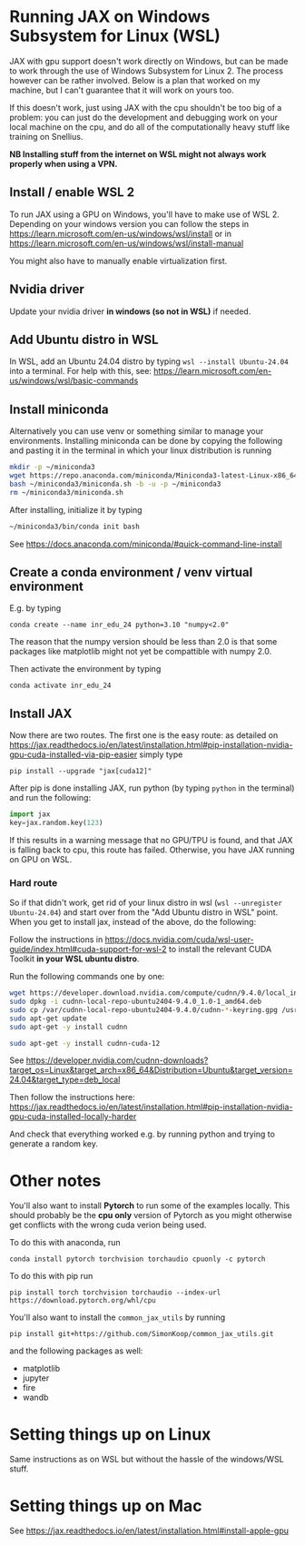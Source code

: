 # Running JAX on Windows Subsystem for Linux (WSL)
JAX with gpu support doesn't work directly on Windows, but can be made to work through the use of Windows Subsystem for Linux 2. The process however can be rather involved. Below is a plan that worked on my machine, but I can't guarantee that it will work on yours too. 

If this doesn't work, just using JAX with the cpu shouldn't be too big of a problem: you can just do the development and debugging work on your local machine on the cpu, and do all of the computationally heavy stuff like training on Snellius. 

**NB Installing stuff from the internet on WSL might not always work properly when using a VPN.**
## Install / enable WSL 2
To run JAX using a GPU on Windows, you'll have to make use of WSL 2. Depending on your windows version you can follow the steps in https://learn.microsoft.com/en-us/windows/wsl/install or in https://learn.microsoft.com/en-us/windows/wsl/install-manual 

You might also have to manually enable virtualization first.

## Nvidia driver
Update your nvidia driver **in windows (so not in WSL)** if needed.

## Add Ubuntu distro in WSL
In WSL, add an Ubuntu 24.04 distro by typing `wsl --install Ubuntu-24.04` into a terminal. For help with this, see:
https://learn.microsoft.com/en-us/windows/wsl/basic-commands

## Install miniconda
Alternatively you can use venv or something similar to manage your environments. Installing miniconda can be done by copying the following and pasting it in the terminal in which your linux distribution is running
```bash
mkdir -p ~/miniconda3
wget https://repo.anaconda.com/miniconda/Miniconda3-latest-Linux-x86_64.sh -O ~/miniconda3/miniconda.sh
bash ~/miniconda3/miniconda.sh -b -u -p ~/miniconda3
rm ~/miniconda3/miniconda.sh
```
After installing, initialize it by typing
```bash
~/miniconda3/bin/conda init bash
```
See https://docs.anaconda.com/miniconda/#quick-command-line-install

## Create a conda environment / venv virtual environment
E.g. by typing
```
conda create --name inr_edu_24 python=3.10 "numpy<2.0"
```
The reason that the numpy version should be less than 2.0 is that some packages like matplotlib might not yet be compattible with numpy 2.0.

Then activate the environment by typing
```
conda activate inr_edu_24
```

## Install JAX
Now there are two routes. The first one is the easy route: as detailed on https://jax.readthedocs.io/en/latest/installation.html#pip-installation-nvidia-gpu-cuda-installed-via-pip-easier simply type 
```
pip install --upgrade "jax[cuda12]"
```
After pip is done installing JAX, run python (by typing `python` in the terminal) and run the following:
```python
import jax
key=jax.random.key(123)
```
If this results in a warning message that no GPU/TPU is found, and that JAX is falling back to cpu, this route has failed. Otherwise, you have JAX running on GPU on WSL.

### Hard route
So if that didn't work, get rid of your linux distro in wsl (`wsl --unregister Ubuntu-24.04`) and start over from the "Add Ubuntu distro in WSL" point. When you get to install jax, instead of the above, do the following:

Follow the instructions in https://docs.nvidia.com/cuda/wsl-user-guide/index.html#cuda-support-for-wsl-2 to install the relevant CUDA Toolkit **in your WSL ubuntu distro**. 


Run the following commands one by one:
```bash
wget https://developer.download.nvidia.com/compute/cudnn/9.4.0/local_installers/cudnn-local-repo-ubuntu2404-9.4.0_1.0-1_amd64.deb
sudo dpkg -i cudnn-local-repo-ubuntu2404-9.4.0_1.0-1_amd64.deb
sudo cp /var/cudnn-local-repo-ubuntu2404-9.4.0/cudnn-*-keyring.gpg /usr/share/keyrings/
sudo apt-get update
sudo apt-get -y install cudnn

sudo apt-get -y install cudnn-cuda-12
```
See https://developer.nvidia.com/cudnn-downloads?target_os=Linux&target_arch=x86_64&Distribution=Ubuntu&target_version=24.04&target_type=deb_local 

Then follow the instructions here: https://jax.readthedocs.io/en/latest/installation.html#pip-installation-nvidia-gpu-cuda-installed-locally-harder

And check that everything worked e.g. by running python and trying to generate a random key.


# Other notes
You'll also want to install **Pytorch** to run some of the examples locally. This should probably be the **cpu only** version of Pytorch as you might otherwise get conflicts with the wrong cuda verion being used. 

To do this with anaconda, run
```
conda install pytorch torchvision torchaudio cpuonly -c pytorch
```

To do this with pip run
```
pip install torch torchvision torchaudio --index-url https://download.pytorch.org/whl/cpu
```

You'll also want to install the `common_jax_utils` by running
```
pip install git+https://github.com/SimonKoop/common_jax_utils.git
```

and the following packages as well:
* matplotlib
* jupyter
* fire
* wandb

# Setting things up on Linux
Same instructions as on WSL but without the hassle of the windows/WSL stuff.

# Setting things up on Mac
See https://jax.readthedocs.io/en/latest/installation.html#install-apple-gpu